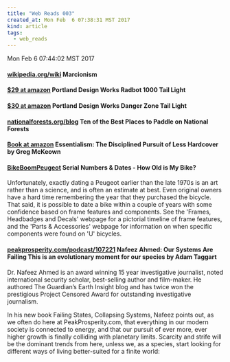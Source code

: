 ```yaml
---
title: "Web Reads 003"
created_at: Mon Feb  6 07:38:31 MST 2017
kind: article
tags:
  - web_reads
---
```


Mon Feb  6 07:44:02 MST 2017

<h4>
  <a href="https://en.wikipedia.org/wiki/Marcionism" target="_blank">wikipedia.org/wiki</a>
  Marcionism
<h4>

<h4>
  <a href="https://www.amazon.com/Portland-Design-Works-Radbot-Light/dp/B0030BS30K" target="_blank">$29 at amazon</a>
  Portland Design Works Radbot 1000 Tail Light 
</h4>

<h4>
  <a href="https://www.amazon.com/Portland-Design-Works-Danger-Light/dp/B00435IPFK" target="_blank">$30 at amazon</a>
  Portland Design Works Danger Zone Tail Light 
</h4>

<h4>
  <a href="https://www.nationalforests.org/blog/places-to-paddle-on-national-forests" target="_blank">nationalforests.org/blog</a>
  Ten of the Best Places to Paddle on National Forests
</h4>

<h4>
  <a href="https://www.amazon.com/Essentialism-Disciplined-Pursuit-Greg-McKeown/dp/0804137382" target="_blank">Book at amazon</a>
  Essentialism: The Disciplined Pursuit of Less Hardcover by Greg McKeown
</h4>

<h4>
  <a href="http://www.bikeboompeugeot.com/Serial%20Numbers%20and%20Dates/Serial%20Numbers%20and%20Dates.htm" target="_blank">BikeBoomPeugeot</a>
  Serial Numbers & Dates - How Old is My Bike?
</h4>

Unfortunately, exactly dating a Peugeot earlier than the late 1970s is
an art rather than a science, and is often an estimate at best.  Even
original owners have a hard time remembering the year that they purchased
the bicycle.  That said, it is possible to date a bike within a couple
of years with some confidence based on frame features and components.
See the 'Frames, Headbadges and Decals' webpage for a pictorial timeline
of frame features, and the 'Parts & Accessories' webpage for information
on when specific components were found on 'U' bicycles.

<h4>
  <a href="https://www.peakprosperity.com/podcast/107221/nafeez-ahmed-our-systems-failing" target="_blank">peakprosperity.com/podcast/107221</a>
  Nafeez Ahmed: Our Systems Are Failing This is an evolutionary moment for our species by Adam Taggart
</h4>

Dr. Nafeez Ahmed is an award winning 15 year investigative journalist,
noted international security scholar, best-selling author and film-maker.
He authored The Guardian’s Earth Insight blog and has twice won
the prestigious Project Censored Award for outstanding investigative
journalism.

In his new book Failing States, Collapsing Systems, Nafeez points out,
as we often do here at PeakProsperity.com, that everything in our modern
society is connected to energy, and that our pursuit of ever more, ever
higher growth is finally colliding with planetary limits. Scarcity and
strife will be the dominant trends from here, unless we, as a species,
start looking for different ways of living better-suited for a finite
world:

<!--
html boilerplate
<a href="" target="_blank"></a>
<a name=""></a>
<img src="" width="400px">
<ul>
  <li></li>
</ul>
<pre>
</pre>
<pre><code>
</code></pre>
<math xmlns='http://www.w3.org/1998/Math/MathML' display='block'>
</math>
-->
